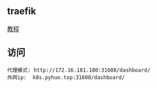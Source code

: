 ## traefik 

[教程](https://www.qikqiak.com/post/ingress-traefik1/)



## 访问


```
代理模式: http://172.16.181.180:31608/dashboard/
外网ip:  k8s.pyhuo.top:31608/dashboard/
```